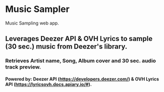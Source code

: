 # Music Sampler
Music Sampling web app.

## Leverages Deezer API & OVH Lyrics to sample (30 sec.) music from Deezer's library.
### Retrieves Artist name, Song, Album cover and 30 sec. audio track preview.

#### Powered by: Deezer API (https://developers.deezer.com/) & OVH Lyrics API (https://lyricsovh.docs.apiary.io/#).

